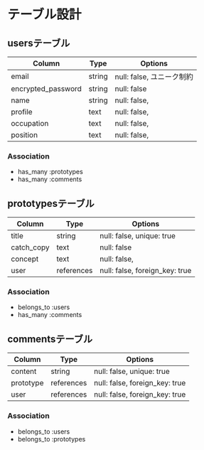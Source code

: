 # テーブル設計

## usersテーブル

| Column              | Type       | Options                   |
| ------------------- | ---------- | ------------------------- |
| email               | string     | null: false, ユニーク制約   |
| encrypted_password  | string     | null: false               |
| name                | string     | null: false,              |
| profile             | text       | null: false,              |
| occupation          | text       | null: false,              |
| position            | text       | null: false,              |

### Association
- has_many :prototypes
- has_many :comments


## prototypesテーブル

| Column      | Type       | Options                           |
| ----------- | ---------- | --------------------------------- |
| title       | string     | null: false, unique: true         |
| catch_copy  | text       | null: false                       |
| concept     | text       | null: false,                      |
| user        | references | null: false, foreign_key: true    |


### Association
- belongs_to :users
- has_many   :comments


## commentsテーブル

| Column      | Type       | Options                           |
| ----------- | ---------- | --------------------------------- |
| content     | string     | null: false, unique: true         |
| prototype   | references | null: false, foreign_key: true    |
| user        | references | null: false, foreign_key: true    |


### Association
- belongs_to :users
- belongs_to :prototypes


